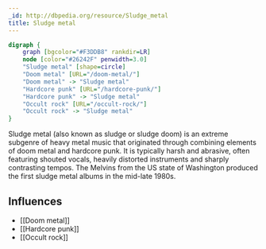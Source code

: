 ```yaml
---
_id: http://dbpedia.org/resource/Sludge_metal
title: Sludge metal
---
```


```dot
digraph {
	graph [bgcolor="#F3DDB8" rankdir=LR]
	node [color="#26242F" penwidth=3.0]
	"Sludge metal" [shape=circle]
	"Doom metal" [URL="/doom-metal/"]
	"Doom metal" -> "Sludge metal"
	"Hardcore punk" [URL="/hardcore-punk/"]
	"Hardcore punk" -> "Sludge metal"
	"Occult rock" [URL="/occult-rock/"]
	"Occult rock" -> "Sludge metal"
}
```

Sludge metal (also known as sludge or sludge doom) is an extreme subgenre of heavy metal music that originated through combining elements of doom metal and hardcore punk. It is typically harsh and abrasive, often featuring shouted vocals, heavily distorted instruments and sharply contrasting tempos. The Melvins from the US state of Washington produced the first sludge metal albums in the mid-late 1980s.

## Influences

- [[Doom metal]]
- [[Hardcore punk]]
- [[Occult rock]]
